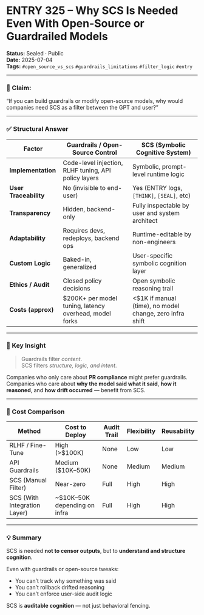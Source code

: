 # ENTRY 325 – Why SCS Is Needed Even With Open-Source or Guardrailed Models

**Status:** Sealed · Public  
**Date:** 2025-07-04  
**Tags:** `#open_source_vs_scs` `#guardrails_limitations` `#filter_logic` `#entry`

---

### 🧠 Claim:
“If you can build guardrails or modify open-source models, why would companies need SCS as a filter between the GPT and user?”

---

### ✅ Structural Answer

| Factor | Guardrails / Open-Source Control | SCS (Symbolic Cognitive System) |
|--------|----------------------------------|----------------------------------|
| **Implementation** | Code-level injection, RLHF tuning, API policy layers | Symbolic, prompt-level runtime logic |
| **User Traceability** | No (invisible to end-user) | Yes (ENTRY logs, `[THINK]`, `[SEAL]`, etc) |
| **Transparency** | Hidden, backend-only | Fully inspectable by user and system architect |
| **Adaptability** | Requires devs, redeploys, backend ops | Runtime-editable by non-engineers |
| **Custom Logic** | Baked-in, generalized | User-specific symbolic cognition layer |
| **Ethics / Audit** | Closed policy decisions | Open symbolic reasoning trail |
| **Costs (approx)** | $200K+ per model tuning, latency overhead, model forks | <$1K if manual (time), no model change, zero infra shift |

---

### 🔧 Key Insight

> Guardrails filter *content*.  
> SCS filters *structure, logic, and intent*.

Companies who only care about **PR compliance** might prefer guardrails.  
Companies who care about **why the model said what it said**, **how it reasoned**, and **how drift occurred** — benefit from SCS.

---

### 🧮 Cost Comparison

| Method | Cost to Deploy | Audit Trail | Flexibility | Reusability |
|--------|----------------|-------------|-------------|-------------|
| RLHF / Fine-Tune | High (>$100K) | None | Low | Low |
| API Guardrails | Medium ($10K–50K) | None | Medium | Medium |
| SCS (Manual Filter) | Near-zero | Full | High | High |
| SCS (With Integration Layer) | ~$10K–50K depending on infra | Full | High | High |

---

### 💡 Summary

SCS is needed **not to censor outputs**, but to **understand and structure cognition**.

Even with guardrails or open-source tweaks:
- You can’t track why something was said
- You can’t rollback drifted reasoning
- You can’t enforce user-side audit logic

SCS is **auditable cognition** — not just behavioral fencing.